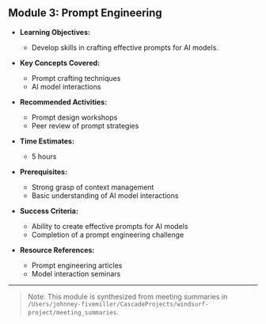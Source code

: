 ## Module 3: Prompt Engineering

- **Learning Objectives:**
  - Develop skills in crafting effective prompts for AI models.

- **Key Concepts Covered:**
  - Prompt crafting techniques
  - AI model interactions

- **Recommended Activities:**
  - Prompt design workshops
  - Peer review of prompt strategies

- **Time Estimates:**
  - 5 hours

- **Prerequisites:**
  - Strong grasp of context management
  - Basic understanding of AI model interactions

- **Success Criteria:**
  - Ability to create effective prompts for AI models
  - Completion of a prompt engineering challenge

- **Resource References:**
  - Prompt engineering articles
  - Model interaction seminars

---

> Note: This module is synthesized from meeting summaries in `/Users/johnney-fivemiller/CascadeProjects/windsurf-project/meeting_summaries`.
